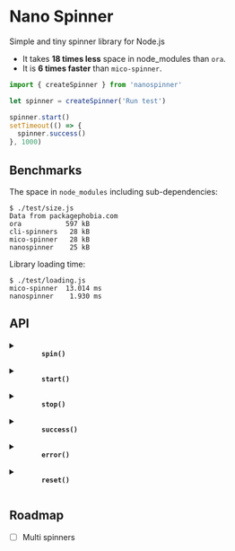 # Nano Spinner

Simple and tiny spinner library for Node.js

- It takes **18 times less** space in node_modules than `ora`.
- It is **6 times faster** than `mico-spinner`.

```js
import { createSpinner } from 'nanospinner'

let spinner = createSpinner('Run test')

spinner.start()
setTimeout(() => {
  spinner.success()
}, 1000)
```

## Benchmarks

The space in `node_modules` including sub-dependencies:

```
$ ./test/size.js
Data from packagephobia.com
ora           597 kB
cli-spinners   28 kB
mico-spinner   28 kB
nanospinner    25 kB
```

Library loading time:

```
$ ./test/loading.js
mico-spinner  13.014 ms
nanospinner    1.930 ms
```

## API

<details>
  <summary>
    <b>
      <code>
        spin()
      </code>
    </b>
  </summary>

  Looping over `spin` method will animate a given spinner.

  ```js
  setInterval(() => {
    spinner.spin()
  }, 25)
  ```
</details>

<details>
  <summary>
    <b>
      <code>
        start()
      </code>
    </b>
  </summary>

  In order to start the spinner call `start`. This will perform drawing the spinning animation

  ```js
  spinner.start()
  ```
</details>

<details>
  <summary>
    <b>
      <code>
        stop()
      </code>
    </b>
  </summary>

  In order to stop the spinner call `stop`. This will finish drawing the spinning animation and return to new line.

  ```js
  spinner.stop()
  spinner.stop('Done!')
  ```
</details>

<details>
  <summary>
    <b>
      <code>
        success()
      </code>
    </b>
  </summary>

  Use `success` call to stop the spinning animation and replace the spinning symbol with check mark character to indicate successful completion.

  ```js
  spinner.success()
  spinner.success('Successful!')
  ```
</details>

<details>
  <summary>
    <b>
      <code>
        error()
      </code>
    </b>
  </summary>

  Use `error` call to stop the spinning animation and replace the spinning symbol with cross character to indicate error completion.

  ```js
  spinner.error()
  spinner.error('Error!')
  ```
</details>

<details>
  <summary>
    <b>
      <code>
        reset()
      </code>
    </b>
  </summary>

  In order to reset the spinner to its initial frame do:

  ```js
  spinner.reset()
  ```
</details>

## Roadmap
- [ ] Multi spinners